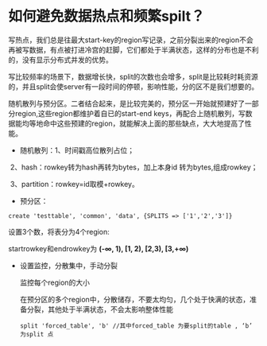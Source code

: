 # 如何避免数据热点和频繁spilt？

写热点，我们总是往最大start-key的region写记录，之前分裂出来的region不会再被写数据，有点被打进冷宫的赶脚，它们都处于半满状态，这样的分布也是不利的，没有显示分布式并发的优势。

写比较频率的场景下，数据增长快，split的次数也会增多，split是比较耗时耗资源的，并且split会使server有一段时间的停顿，影响性能，分的区不是我们想要的。

随机散列与预分区。二者结合起来，是比较完美的，预分区一开始就预建好了一部分region,这些region都维护着自已的start-end keys，再配合上随机散列，写数据能均等地命中这些预建的region，就能解决上面的那些缺点，大大地提高了性能。

- 随机散列：1、时间戳高位散列占位；

​	2、hash：rowkey转为hash再转为bytes，加上本身id 转为bytes,组成rowkey；

​	3、partition：rowkey=id取模+rowkey。

- 预分区：

```shell
create 'testtable', 'common', 'data', {SPLITS => ['1','2','3']}
```

设置3个数，将表分为4个region:

startrowkey和endrowkey为 **(-∞, 1),  [1, 2),  [2,3),  [3,+∞)**

- 设置监控，分散集中，手动分裂

  监控每个region的大小

  在预分区的多个region中，分散储存，不要太均匀，几个处于快满的状态，准备分裂，其他处于半满状态，不会太影响整体性能

  ```
  split 'forced_table', 'b' //其中forced_table 为要split的table , ‘b’ 为split 点
  ```

  ​	